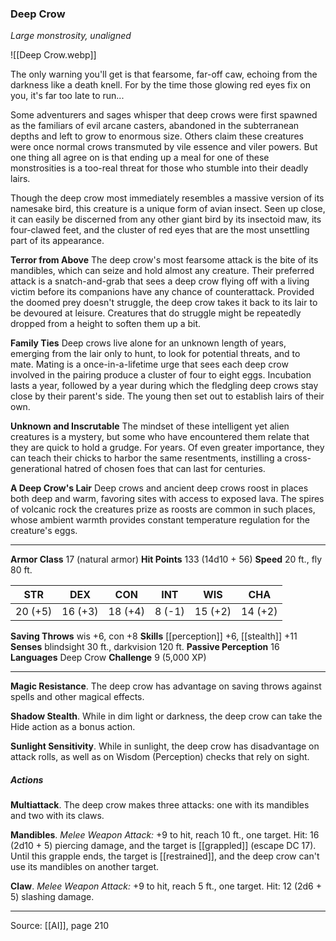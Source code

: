 ### Deep Crow
_Large monstrosity, unaligned_

![[Deep Crow.webp]]

The only warning you'll get is that fearsome, far-off caw, echoing from the darkness like a death knell. For by the time those glowing red eyes fix on you, it's far too late to run...

Some adventurers and sages whisper that deep crows were first spawned as the familiars of evil arcane casters, abandoned in the subterranean depths and left to grow to enormous size. Others claim these creatures were once normal crows transmuted by vile essence and viler powers. But one thing all agree on is that ending up a meal for one of these monstrosities is a too-real threat for those who stumble into their deadly lairs.

Though the deep crow most immediately resembles a massive version of its namesake bird, this creature is a unique form of avian insect. Seen up close, it can easily be discerned from any other giant bird by its insectoid maw, its four-clawed feet, and the cluster of red eyes that are the most unsettling part of its appearance.

**Terror from Above** The deep crow's most fearsome attack is the bite of its mandibles, which can seize and hold almost any creature. Their preferred attack is a snatch-and-grab that sees a deep crow flying off with a living victim before its companions have any chance of counterattack. Provided the doomed prey doesn't struggle, the deep crow takes it back to its lair to be devoured at leisure. Creatures that do struggle might be repeatedly dropped from a height to soften them up a bit.


**Family Ties** Deep crows live alone for an unknown length of years, emerging from the lair only to hunt, to look for potential threats, and to mate. Mating is a once-in-a-lifetime urge that sees each deep crow involved in the pairing produce a cluster of four to eight eggs. Incubation lasts a year, followed by a year during which the fledgling deep crows stay close by their parent's side. The young then set out to establish lairs of their own.


**Unknown and Inscrutable** The mindset of these intelligent yet alien creatures is a mystery, but some who have encountered them relate that they are quick to hold a grudge. For years. Of even greater importance, they can teach their chicks to harbor the same resentments, instilling a cross-generational hatred of chosen foes that can last for centuries.



**A Deep Crow's Lair** Deep crows and ancient deep crows roost in places both deep and warm, favoring sites with access to exposed lava. The spires of volcanic rock the creatures prize as roosts are common in such places, whose ambient warmth provides constant temperature regulation for the creature's eggs.






---

**Armor Class** 17 (natural armor)
**Hit Points** 133 (14d10 + 56)
**Speed** 20 ft., fly 80 ft.

| STR     | DEX     | CON     | INT     | WIS     | CHA     |
|---------|---------|---------|---------|---------|---------|
| 20 (+5) | 16 (+3) | 18 (+4) | 8 (-1) | 15 (+2) | 14 (+2) |

**Saving Throws** wis +6, con +8
**Skills** [[perception]] +6, [[stealth]] +11
**Senses** blindsight 30 ft., darkvision 120 ft.
**Passive Perception** 16
**Languages** Deep Crow
**Challenge** 9 (5,000 XP)

---

**Magic Resistance**. The deep crow has advantage on saving throws against spells and other magical effects.

**Shadow Stealth**. While in dim light or darkness, the deep crow can take the Hide action as a bonus action.

**Sunlight Sensitivity**. While in sunlight, the deep crow has disadvantage on attack rolls, as well as on Wisdom (Perception) checks that rely on sight.

##### Actions
**Multiattack**. The deep crow makes three attacks: one with its mandibles and two with its claws.

**Mandibles**. _Melee Weapon Attack:_ +9 to hit, reach 10 ft., one target. Hit: 16 (2d10 + 5) piercing damage, and the target is [[grappled]] (escape DC 17). Until this grapple ends, the target is [[restrained]], and the deep crow can't use its mandibles on another target.

**Claw**. _Melee Weapon Attack:_ +9 to hit, reach 5 ft., one target. Hit: 12 (2d6 + 5) slashing damage.


---

Source: [[AI]], page 210